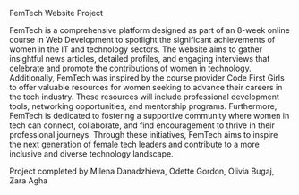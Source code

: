 FemTech Website Project

FemTech is a comprehensive platform designed as part of an 8-week online course in Web Development to spotlight the significant achievements of women in the IT and technology sectors. The website aims to gather insightful news articles, detailed profiles, and engaging interviews that celebrate and promote the contributions of women in technology. 
Additionally, FemTech was inspired by the course provider Code First Girls to offer valuable resources for women seeking to advance their careers in the tech industry. These resources will include professional development tools, networking opportunities, and mentorship programs. 
Furthermore, FemTech is dedicated to fostering a supportive community where women in tech can connect, collaborate, and find encouragement to thrive in their professional journeys. Through these initiatives, FemTech aims to inspire the next generation of female tech leaders and contribute to a more inclusive and diverse technology landscape.

Project completed by Milena Danadzhieva, Odette Gordon, Olivia Bugaj, Zara Agha
